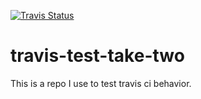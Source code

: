[![Travis Status][travis-badge]][travis-link]
# travis-test-take-two

This is a repo I use to test travis ci behavior.


[travis-badge]: https://travis-ci.org/viklund/travis-test-take-two.svg?branch=master
[travis-link]: https://travis-ci.org/viklund/travis-test-take-two
